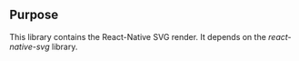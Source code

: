 ## Purpose

This library contains the React-Native SVG render. It depends on the _react-native-svg_ library.